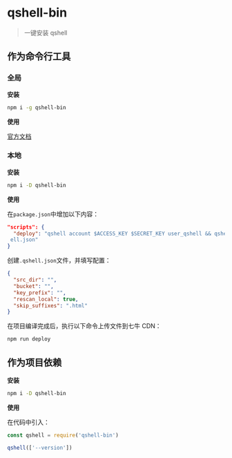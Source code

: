 # qshell-bin

> 一键安装 qshell

## 作为命令行工具

### 全局

**安装**

```sh
npm i -g qshell-bin
```

**使用**

[官方文档](https://github.com/qiniu/qshell)

### 本地

**安装**

```sh
npm i -D qshell-bin
```

**使用**

在`package.json`中增加以下内容：

```json
"scripts": {
  "deploy": "qshell account $ACCESS_KEY $SECRET_KEY user_qshell && qshell qupload .qsh
 ell.json"
}
```

创建`.qshell.json`文件，并填写配置：

```json
{
  "src_dir": "",
  "bucket": "",
  "key_prefix": "",
  "rescan_local": true,
  "skip_suffixes": ".html"
}
```

在项目编译完成后，执行以下命令上传文件到七牛 CDN：

```sh
npm run deploy
```

## 作为项目依赖

**安装**

```sh
npm i -D qshell-bin
```

**使用**

在代码中引入：

```js
const qshell = require('qshell-bin')

qshell(['--version'])
```
